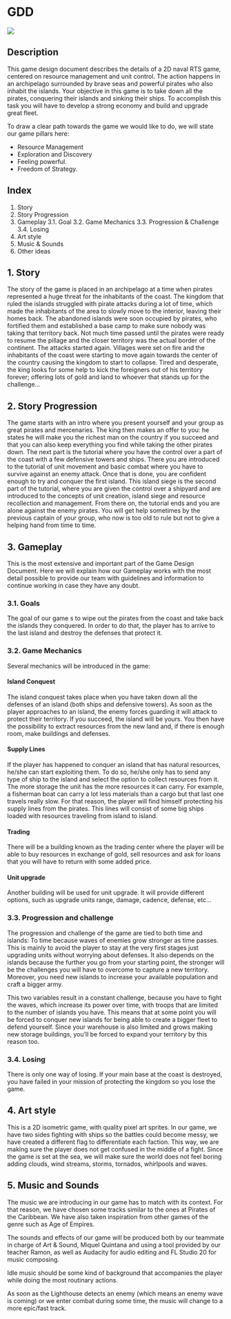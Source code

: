 ﻿# GDD


![](https://cdn.discordapp.com/attachments/677083100106326034/686977359294890000/unknown.png)


## Description

This game design document describes the details of a 2D naval RTS game, centered on resource management and unit control. The action happens in an archipelago surrounded by brave seas and powerful pirates who also inhabit the islands. 
Your objective in this game is to take down all the pirates, conquering their islands and sinking their ships. To accomplish this task you will have to develop a strong economy and build and upgrade great fleet.

To draw a clear path towards the game we would like to do, we will state our game pillars here:

-   Resource Management
-   Exploration and Discovery
-   Feeling powerful.
-   Freedom of Strategy.

## Index

1. Story 
2. Story Progression
3. Gameplay
  3.1. Goal
  3.2. Game Mechanics
  3.3. Progression & Challenge
  3.4. Losing
4. Art style
5. Music & Sounds
6. Other ideas


## 1.	Story 

The story of the game is placed in an archipelago at a time when pirates represented a huge threat for the inhabitants of the coast. The kingdom that ruled the islands struggled with pirate attacks during a lot of time, which made the inhabitants of the area to slowly move to the interior, leaving their homes back. 
The abandoned islands were soon occupied by pirates, who fortified them and established a base camp to make sure nobody was taking that territory back. Not much time passed until the pirates were ready to resume the pillage and the closer territory was the actual border of the continent. The attacks started again. Villages were set on fire and the inhabitants of the coast were starting to move again towards the center of the country causing the kingdom to start to collapse. Tired and desperate, the king looks for some help to kick the foreigners out of his territory forever; offering lots of gold and land to whoever that stands up for the challenge…



## 2. Story Progression

The game starts with an intro where you present yourself and your group as great pirates and mercenaries. The king then makes an offer to you: he states he will make you the richest man on the country if you succeed and that you can also keep everything you find while taking the other pirates down.
The next part is the tutorial where you have the control over a part of the coast with a few defensive towers and ships. There you are introduced to the tutorial of unit movement and basic combat where you have to survive against an enemy attack. 
Once that is done, you are confident enough to try and conquer the first island. This island siege is the second part of the tutorial, where you are given the control over a shipyard and are introduced to the concepts of unit creation, island siege and resource recollection and management.
From there on, the tutorial ends and you are alone against the enemy pirates. You will get help sometimes by the previous captain of your group, who now is too old to rule but not to give a helping hand from time to time.


## 3.	Gameplay

This is the most extensive and important part of the Game Design Document. Here we will explain how our Gameplay works with the most detail possible to provide our team with guidelines and information to continue working in case they have any doubt.

### 3.1. Goals

The goal of our game s to wipe out the pirates from the coast and take back the islands they conquered. In order to do that, the player has to arrive to the last island and destroy the defenses that protect it.

### 3.2. Game Mechanics

Several mechanics will be introduced in the game:

#### Island Conquest
The island conquest takes place when you have taken down all the defenses of an island (both ships and defensive towers). As soon as the player approaches to an island, the enemy forces guarding it will attack to protect their territory. If you succeed, the island will be yours. You then have the possibility to extract resources from the new land and, if there is enough room, make buildings and defenses.

#### Supply Lines
If the player has happened to conquer an island that has natural resources, he/she can start exploiting them. To do so, he/she only has to send any type of ship to the island and select the option to collect resources from it. The more storage the unit has the more resources it can carry. For example, a fisherman boat can carry a lot less materials than a cargo but that last one travels really slow. For that reason, the player will find himself protecting his supply lines from the pirates. This lines will consist of some big ships loaded with resources traveling from island to island.

#### Trading
There will be a building known as the trading center where the player will be able to buy resources in exchange of gold, sell resources and ask for loans that you will have to return with some added price.

#### Unit upgrade
Another building will be used for unit upgrade. It will provide different options, such as upgrade units range, damage, cadence, defense, etc…


### 3.3. Progression and challenge
The progression and challenge of the game are tied to both time and islands:
To time because waves of enemies grow stronger as time passes. This is mainly to avoid the player to stay at the very first stages just upgrading units without worrying about defenses.
It also depends on the islands because the further you go from your starting point, the stronger will be the challenges you will have to overcome to capture a new territory. Moreover, you need new islands to increase your available population and craft a bigger army. 

This two variables result in a constant challenge, because you have to fight the waves, which increase its power over time, with troops that are limited to the number of islands you have. This means that at some point you will be forced to conquer new islands for being able to create a bigger fleet to defend yourself. Since your warehouse is also limited and grows making new storage buildings, you’ll be forced to expand your territory by this reason too.

### 3.4. 	Losing
There is only one way of losing. If your main base at the coast is destroyed, you have failed in your mission of protecting the kingdom so you lose the game.


## 4. Art style

This is a 2D isometric game, with quality pixel art sprites. In our game, we have two sides fighting with ships so the battles could become messy, we have created a different flag to differentiate each faction. This way, we are making sure the player does not get confused in the middle of a fight.
Since the game is set at the sea, we will make sure the world does not feel boring adding clouds, wind streams, storms, tornados, whirlpools and waves.


## 5.   Music and Sounds

The music we are introducing in our game has to match with its context. For that reason, we have chosen some tracks similar to the ones at Pirates of the Caribbean. We have also taken inspiration from other games of the genre such as Age of Empires.

The sounds and effects of our game will be produced both by our teammate in charge of
Art & Sound, Miquel Quintana and using a tool provided by our teacher Ramon, as well as Audacity for audio editing and FL Studio 20 for music composing.

Idle music should be some kind of background that accompanies the player while doing the most routinary actions.
	
As soon as the Lighthouse detects an enemy (which means an enemy wave is coming) or we enter combat during some time, the music will change to a more epic/fast track.


